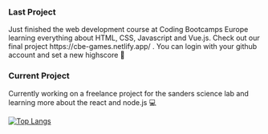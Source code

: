 <h3 align="start">Last Project</h3>
<p>Just finished the web development course at Coding Bootcamps Europe learning everything about HTML, CSS, Javascript and Vue.js. Check out our final project https://cbe-games.netlify.app/ . You can login with your github account and set a new highscore 👾</p>
<p></p>
 
<h3 align="start">Current Project</h3>
<p>Currently working on a freelance project for the sanders science lab and learning more about the react and node.js 💻</p>

[![Top Langs](https://github-readme-stats.vercel.app/api/top-langs/?username=KaiWelu)](https://github.com/anuraghazra/github-readme-stats)

<!--
**KaiWelu/KaiWelu** is a ✨ _special_ ✨ repository because its `README.md` (this file) appears on your GitHub profile.

Here are some ideas to get you started:

- 🔭 I’m currently working on ...
- 🌱 I’m currently learning ...
- 👯 I’m looking to collaborate on ...
- 🤔 I’m looking for help with ...
- 💬 Ask me about ...
- 📫 How to reach me: ...
- 😄 Pronouns: ...
- ⚡ Fun fact: ...
-->
